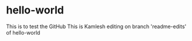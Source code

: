 # hello-world
This is to test the GitHub
This is Kamlesh editing on branch 'readme-edits' of hello-world
